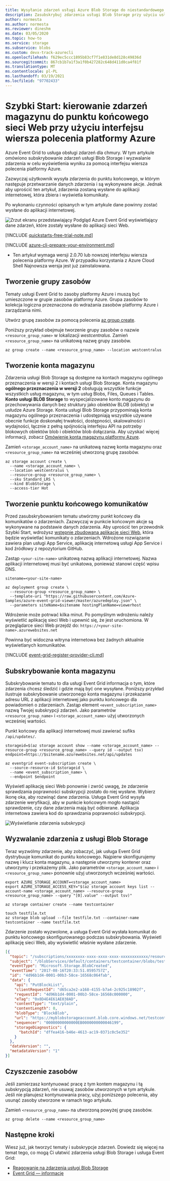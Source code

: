 ```yaml
---
title: Wysyłanie zdarzeń usługi Azure Blob Storage do niestandardowego internetowego punktu końcowego — Azure CLI | Microsoft Docs
description: Zasubskrybuj zdarzenia usługi Blob Storage przy użyciu usługi Azure Event Grid. Wyślij zdarzenia do elementu webhook. Określ obsługę zdarzeń w aplikacji internetowej.
author: normesta
ms.author: normesta
ms.reviewer: dineshm
ms.date: 03/05/2020
ms.topic: how-to
ms.service: storage
ms.subservice: blobs
ms.custom: devx-track-azurecli
ms.openlocfilehash: f629ec5ccc1895b83cf7f1e831de8d128c49836d
ms.sourcegitcommit: 867cb1b7a1f3a1f0b427282c648d411d0ca4f81f
ms.translationtype: MT
ms.contentlocale: pl-PL
ms.lasthandoff: 03/19/2021
ms.locfileid: "97702433"
---
```

# <a name="quickstart-route-storage-events-to-web-endpoint-with-azure-cli"></a>Szybki Start: kierowanie zdarzeń magazynu do punktu końcowego sieci Web przy użyciu interfejsu wiersza polecenia platformy Azure

Azure Event Grid to usługa obsługi zdarzeń dla chmury. W tym artykule omówiono subskrybowanie zdarzeń usługi Blob Storage i wyzwalanie zdarzenia w celu wyświetlenia wyniku za pomocą interfejsu wiersza polecenia platformy Azure.

Zazwyczaj użytkownik wysyła zdarzenia do punktu końcowego, w którym następuje przetwarzanie danych zdarzenia i są wykonywane akcje. Jednak aby uprościć ten artykuł, zdarzenia zostaną wysłane do aplikacji internetowej, która zbiera i wyświetla komunikaty.

Po wykonaniu czynności opisanych w tym artykule dane powinny zostać wysłane do aplikacji internetowej.

![Zrzut ekranu przedstawiający Podgląd Azure Event Grid wyświetlający dane zdarzeń, które zostały wysłane do aplikacji sieci Web.](./media/storage-blob-event-quickstart/view-results.png)

[!INCLUDE [quickstarts-free-trial-note.md](../../../includes/quickstarts-free-trial-note.md)]

[!INCLUDE [azure-cli-prepare-your-environment.md](../../../includes/azure-cli-prepare-your-environment.md)]

- Ten artykuł wymaga wersji 2.0.70 lub nowszej interfejsu wiersza polecenia platformy Azure. W przypadku korzystania z Azure Cloud Shell Najnowsza wersja jest już zainstalowana.

## <a name="create-a-resource-group"></a>Tworzenie grupy zasobów

Tematy usługi Event Grid to zasoby platformy Azure i muszą być umieszczone w grupie zasobów platformy Azure. Grupa zasobów to kolekcja logiczna przeznaczona do wdrażania zasobów platformy Azure i zarządzania nimi.

Utwórz grupę zasobów za pomocą polecenia [az group create](/cli/azure/group). 

Poniższy przykład obejmuje tworzenie grupy zasobów o nazwie `<resource_group_name>` w lokalizacji *westcentralus*.  Zamień `<resource_group_name>` na unikatową nazwę grupy zasobów.

```azurecli-interactive
az group create --name <resource_group_name> --location westcentralus
```

## <a name="create-a-storage-account"></a>Tworzenie konta magazynu

Zdarzenia usługi Blob Storage są dostępne na kontach magazynu ogólnego przeznaczenia w wersji 2 i kontach usługi Blob Storage. Konta magazynu **ogólnego przeznaczenia w wersji 2** obsługują wszystkie funkcje wszystkich usług magazynu, w tym usług Blobs, Files, Queues i Tables. **Konto usługi BLOB Storage** to wyspecjalizowane konto magazynu do przechowywania danych bez struktury jako obiektów BLOB (obiekty) w usłudze Azure Storage. Konta usługi Blob Storage przypominają konta magazynu ogólnego przeznaczenia i udostępniają wszystkie używane obecnie funkcje doskonałej trwałości, dostępności, skalowalności i wydajności, łącznie z pełną spójnością interfejsu API na potrzeby blokowych obiektów blob i obiektów blob dołączania. Aby uzyskać więcej informacji, zobacz [Omówienie konta magazynu platformy Azure](../common/storage-account-overview.md).

Zamień `<storage_account_name>` na unikatową nazwę konta magazynu oraz `<resource_group_name>` na wcześniej utworzoną grupę zasobów.

```azurecli-interactive
az storage account create \
  --name <storage_account_name> \
  --location westcentralus \
  --resource-group <resource_group_name> \
  --sku Standard_LRS \
  --kind BlobStorage \
  --access-tier Hot
```

## <a name="create-a-message-endpoint"></a>Tworzenie punktu końcowego komunikatów

Przed zasubskrybowaniem tematu utwórzmy punkt końcowy dla komunikatów o zdarzeniach. Zazwyczaj w punkcie końcowym akcje są wykonywane na podstawie danych zdarzenia. Aby uprościć ten przewodnik Szybki Start, wdrożysz [wstępnie zbudowaną aplikację sieci Web](https://github.com/Azure-Samples/azure-event-grid-viewer), która będzie wyświetlać komunikaty o zdarzeniach. Wdrożone rozwiązanie zawiera plan usługi App Service, aplikację internetową usługi App Service i kod źródłowy z repozytorium GitHub.

Zastąp `<your-site-name>` unikatową nazwą aplikacji internetowej. Nazwa aplikacji internetowej musi być unikatowa, ponieważ stanowi część wpisu DNS.

```azurecli-interactive
sitename=<your-site-name>

az deployment group create \
  --resource-group <resource_group_name> \
  --template-uri "https://raw.githubusercontent.com/Azure-Samples/azure-event-grid-viewer/master/azuredeploy.json" \
  --parameters siteName=$sitename hostingPlanName=viewerhost
```

Wdrożenie może potrwać kilka minut. Po pomyślnym wdrożeniu należy wyświetlić aplikację sieci Web i upewnić się, że jest uruchomiona. W przeglądarce sieci Web przejdź do: `https://<your-site-name>.azurewebsites.net`

Powinna być widoczna witryna internetowa bez żadnych aktualnie wyświetlanych komunikatów.

[!INCLUDE [event-grid-register-provider-cli.md](../../../includes/event-grid-register-provider-cli.md)]

## <a name="subscribe-to-your-storage-account"></a>Subskrybowanie konta magazynu

Subskrybowanie tematu to dla usługi Event Grid informacja o tym, które zdarzenia chcesz śledzić i gdzie mają być one wysyłane. Poniższy przykład ilustruje subskrybowanie utworzonego konta magazynu i przekazanie adresu URL z aplikacji internetowej jako punktu końcowego dla powiadomień o zdarzeniach. Zastąp element `<event_subscription_name>` nazwą Twojej subskrypcji zdarzeń. Jako parametrów `<resource_group_name>` i `<storage_account_name>` użyj utworzonych wcześniej wartości.

Punkt końcowy dla aplikacji internetowej musi zawierać sufiks `/api/updates/`.

```azurecli-interactive
storageid=$(az storage account show --name <storage_account_name> --resource-group <resource_group_name> --query id --output tsv)
endpoint=https://$sitename.azurewebsites.net/api/updates

az eventgrid event-subscription create \
  --source-resource-id $storageid \
  --name <event_subscription_name> \
  --endpoint $endpoint
```

Wyświetl aplikację sieci Web ponownie i zwróć uwagę, że zdarzenie sprawdzania poprawności subskrypcji zostało do niej wysłane. Wybierz ikonę oka, aby rozwinąć dane zdarzenia. Usługa Event Grid wysyła zdarzenie weryfikacji, aby w punkcie końcowym mogło nastąpić sprawdzenie, czy dane zdarzenia mają być odbierane. Aplikacja internetowa zawiera kod do sprawdzania poprawności subskrypcji.

![Wyświetlanie zdarzenia subskrypcji](./media/storage-blob-event-quickstart/view-subscription-event.png)

## <a name="trigger-an-event-from-blob-storage"></a>Wyzwalanie zdarzenia z usługi Blob Storage

Teraz wyzwólmy zdarzenie, aby zobaczyć, jak usługa Event Grid dystrybuuje komunikat do punktu końcowego. Najpierw skonfigurujemy nazwę i klucz konta magazynu, a następnie utworzymy kontener oraz utworzymy i przekażemy plik. Jako parametrów `<storage_account_name>` i `<resource_group_name>` ponownie użyj utworzonych wcześniej wartości.

```azurecli-interactive
export AZURE_STORAGE_ACCOUNT=<storage_account_name>
export AZURE_STORAGE_ACCESS_KEY="$(az storage account keys list --account-name <storage_account_name> --resource-group <resource_group_name> --query "[0].value" --output tsv)"

az storage container create --name testcontainer

touch testfile.txt
az storage blob upload --file testfile.txt --container-name testcontainer --name testfile.txt
```

Zdarzenie zostało wyzwolone, a usługa Event Grid wysłała komunikat do punktu końcowego skonfigurowanego podczas subskrybowania. Wyświetl aplikację sieci Web, aby wyświetlić właśnie wysłane zdarzenie.


```json
[{
  "topic": "/subscriptions/xxxxxxxx-xxxx-xxxx-xxxx-xxxxxxxxxxxx/resourceGroups/myrg/providers/Microsoft.Storage/storageAccounts/myblobstorageaccount",
  "subject": "/blobServices/default/containers/testcontainer/blobs/testfile.txt",
  "eventType": "Microsoft.Storage.BlobCreated",
  "eventTime": "2017-08-16T20:33:51.0595757Z",
  "id": "4d96b1d4-0001-00b3-58ce-16568c064fab",
  "data": {
    "api": "PutBlockList",
    "clientRequestId": "d65ca2e2-a168-4155-b7a4-2c925c18902f",
    "requestId": "4d96b1d4-0001-00b3-58ce-16568c000000",
    "eTag": "0x8D4E4E61AE038AD",
    "contentType": "text/plain",
    "contentLength": 0,
    "blobType": "BlockBlob",
    "url": "https://myblobstorageaccount.blob.core.windows.net/testcontainer/testblob1.txt",
    "sequencer": "00000000000000EB0000000000046199",
    "storageDiagnostics": {
      "batchId": "dffea416-b46e-4613-ac19-0371c0c5e352"
    }
  },
  "dataVersion": "",
  "metadataVersion": "1"
}]

```

## <a name="clean-up-resources"></a>Czyszczenie zasobów
Jeśli zamierzasz kontynuować pracę z tym kontem magazynu i tą subskrypcją zdarzeń, nie usuwaj zasobów utworzonych w tym artykule. Jeśli nie planujesz kontynuowania pracy, użyj poniższego polecenia, aby usunąć zasoby utworzone w ramach tego artykułu.

Zamień `<resource_group_name>` na utworzoną powyżej grupę zasobów.

```azurecli-interactive
az group delete --name <resource_group_name>
```

## <a name="next-steps"></a>Następne kroki

Wiesz już, jak tworzyć tematy i subskrypcje zdarzeń. Dowiedz się więcej na temat tego, co mogą Ci ułatwić zdarzenia usługi Blob Storage i usługa Event Grid:

- [Reagowanie na zdarzenia usługi Blob Storage](storage-blob-event-overview.md)
- [Event Grid — informacje](../../event-grid/overview.md)
